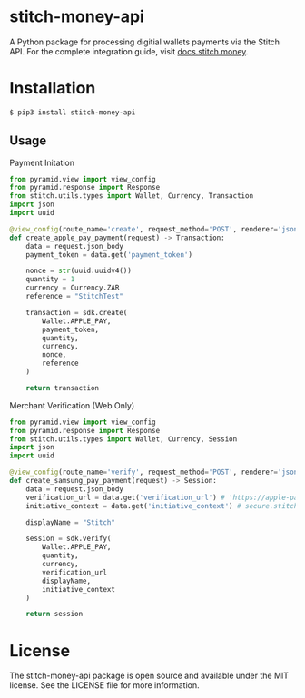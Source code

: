 # stitch-money-api
A Python package for processing digitial wallets payments via the Stitch API. 
For the complete integration guide, visit [docs.stitch.money](https://docs.stitch.money/payment-products/payins/wallets/integration-process).

# Installation

```bash
$ pip3 install stitch-money-api
```

## Usage

Payment Initation

```python
from pyramid.view import view_config
from pyramid.response import Response
from stitch.utils.types import Wallet, Currency, Transaction
import json
import uuid

@view_config(route_name='create', request_method='POST', renderer='json')
def create_apple_pay_payment(request) -> Transaction:
    data = request.json_body
    payment_token = data.get('payment_token')

    nonce = str(uuid.uuidv4())
    quantity = 1
    currency = Currency.ZAR
    reference = "StitchTest"

    transaction = sdk.create(
        Wallet.APPLE_PAY,
        payment_token,
        quantity,
        currency,
        nonce,
        reference
    )

    return transaction
```

Merchant Verification (Web Only)

```python
from pyramid.view import view_config
from pyramid.response import Response
from stitch.utils.types import Wallet, Currency, Session
import json
import uuid

@view_config(route_name='verify', request_method='POST', renderer='json')
def create_samsung_pay_payment(request) -> Session:
    data = request.json_body
    verification_url = data.get('verification_url') # 'https://apple-pay-gateway.apple.com/paymentservices/startSession'
    initiative_context = data.get('initiative_context') # secure.stitch.money (FQDN)

    displayName = "Stitch"

    session = sdk.verify(
        Wallet.APPLE_PAY,
        quantity,
        currency,
        verification_url
        displayName,
        initiative_context
    )

    return session
```

# License

The stitch-money-api package is open source and available under the MIT license. See the LICENSE file for more information.